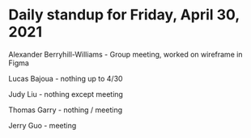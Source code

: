 # Daily standup for Friday, April 30, 2021

Alexander Berryhill-Williams - Group meeting, worked on wireframe in Figma

Lucas Bajoua - nothing up to 4/30

Judy Liu - nothing except meeting

Thomas Garry - nothing / meeting

Jerry Guo - meeting
